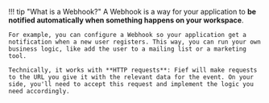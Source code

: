 !!! tip "What is a Webhook?"
    A Webhook is a way for your application to **be notified automatically when something happens on your workspace**.

    For example, you can configure a Webhook so your application get a notification when a new user registers. This way, you can run your own business logic, like add the user to a mailing list or a marketing tool.

    Technically, it works with **HTTP requests**: Fief will make requests to the URL you give it with the relevant data for the event. On your side, you'll need to accept this request and implement the logic you need accordingly.
